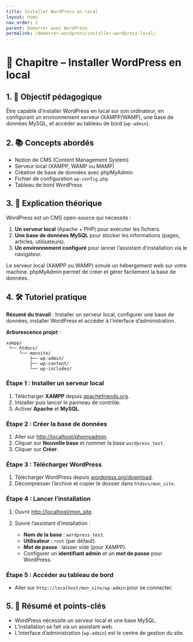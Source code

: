 ```yaml
---
title: Installer WordPress en local
layout: home
nav_order: 1
parent: Démarrer avec WordPress
permalink: /demarrer-wordpress/installer-wordpress-local/
---
```


# 📘 Chapitre – Installer WordPress en local

## 1. 🎯 Objectif pédagogique

Être capable d’installer WordPress en local sur son ordinateur, en configurant un environnement serveur (XAMPP/WAMP), une base de données MySQL, et accéder au tableau de bord (`wp-admin`).

## 2. 📚 Concepts abordés

* Notion de CMS (Content Management System)
* Serveur local (XAMPP, WAMP ou MAMP)
* Création de base de données avec phpMyAdmin
* Fichier de configuration `wp-config.php`
* Tableau de bord WordPress

## 3. 🧠 Explication théorique

WordPress est un CMS open-source qui nécessite :

1. **Un serveur local** (Apache + PHP) pour exécuter les fichiers.
2. **Une base de données MySQL** pour stocker les informations (pages, articles, utilisateurs).
3. **Un environnement configuré** pour lancer l’assistant d’installation via le navigateur.

Le serveur local (XAMPP ou WAMP) simule un hébergement web sur votre machine. phpMyAdmin permet de créer et gérer facilement la base de données.

## 4. 🛠 Tutoriel pratique

**Résumé du travail** : Installer un serveur local, configurer une base de données, installer WordPress et accéder à l’interface d’administration.

**Arborescence projet** :

```
xampp/
 └── htdocs/
     └── monsite/
         ├── wp-admin/
         ├── wp-content/
         └── wp-includes/
```

### Étape 1 : Installer un serveur local

1. Télécharger **XAMPP** depuis [apachefriends.org](https://www.apachefriends.org/index.html).
2. Installer puis lancer le panneau de contrôle.
3. Activer **Apache** et **MySQL**.

### Étape 2 : Créer la base de données

1. Aller sur [http://localhost/phpmyadmin](http://localhost/phpmyadmin).
2. Cliquer sur **Nouvelle base** et nommer la base `wordpress_test`.
3. Cliquer sur **Créer**.

### Étape 3 : Télécharger WordPress

1. Télécharger WordPress depuis [wordpress.org/download](https://wordpress.org/download/).
2. Décompresser l’archive et copier le dossier dans `htdocs/mon_site`.

### Étape 4 : Lancer l’installation

1. Ouvrir [http://localhost/mon\_site](http://localhost/mon_site).
2. Suivre l’assistant d’installation :

   * **Nom de la base** : `wordpress_test`.
   * **Utilisateur** : `root` (par défaut).
   * **Mot de passe** : laisser vide (pour XAMPP).
   * Configurer un **identifiant admin** et un **mot de passe** pour WordPress.

### Étape 5 : Accéder au tableau de bord

* Aller sur `http://localhost/mon_site/wp-admin` pour se connecter.

## 5. 🧾 Résumé et points-clés

* WordPress nécessite un serveur local et une base MySQL.
* L’installation se fait via un assistant web.
* L’interface d’administration (`wp-admin`) est le centre de gestion du site.

